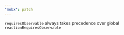 ```yaml
---
"mobx": patch
---
```


`requiresObservable` always takes precedence over global `reactionRequiresObservable`
